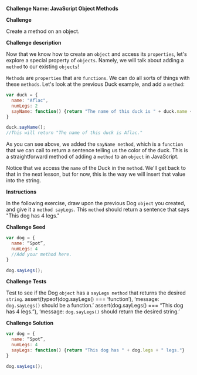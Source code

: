 **Challenge Name: JavaScript Object Methods**

**Challenge**

Create a method on an object.

**Challenge description**

Now that we know how to create an `object` and access its `properties`, let's explore a special property of `objects`. Namely, we will talk about adding a `method` to our existing `objects`!

`Methods` are `properties` that are `functions`. We can do all sorts of things with these `methods`. Let's look at the previous Duck example, and add a `method`:

```javascript
var duck = {
  name: "Aflac",
  numLegs: 2
  sayName: function() {return "The name of this duck is " + duck.name + "."}
} 

duck.sayName();
//This will return "The name of this duck is Aflac."
```

As you can see above, we added the `sayName method`, which is a `function` that we can call to return a sentence telling us the color of the duck. This is a straightforward method of adding a `method` to an `object` in JavaScript.

Notice that we access the `name` of the Duck in the `method`. We'll get back to that in the next lesson, but for now, this is the way we will insert that value into the string.

**Instructions**

In the following exercise, draw upon the previous Dog `object` you created, and give it a `method sayLegs`. This `method` should return a sentence that says "This dog has 4 legs."

**Challenge Seed**

```javascript
var dog = {
  name: “Spot”,
  numLegs: 4
  //Add your method here.
}

dog.sayLegs();
```

**Challenge Tests**

Test to see if the Dog `object` has a `sayLegs method` that returns the desired `string`.
assert(typeof(dog.sayLegs() === ‘function’), ‘message: `dog.sayLegs()` should be a function.’
assert(dog.sayLegs() === “This dog has 4 legs.”), ‘message: `dog.sayLegs()` should return the desired string.’

**Challenge Solution**

```javascript
var dog = {
  name: “Spot”,
  numLegs: 4
  sayLegs: function() {return "This dog has " + dog.legs + " legs."}
}

dog.sayLegs();
```
